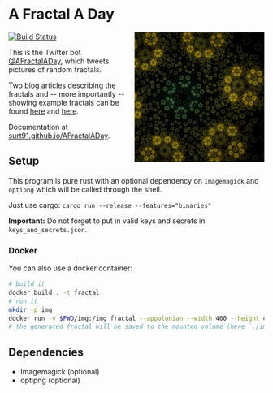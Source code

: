 # A Fractal A Day

<a href="https://twitter.com/AFractalADay/status/962651103325310976" target="_blank"><img align="right" width="256" height="256" alt="4 Möbius transformations with 7-fold rotational symmetry" src="extra/example_fractal.webp"></a>

[![Build Status](https://travis-ci.org/surt91/AFractalADay.svg?branch=master)](https://travis-ci.org/surt91/AFractalADay)

This is the Twitter bot [@AFractalADay](https://twitter.com/AFractalADay),
which tweets pictures of random fractals.

Two blog articles describing the fractals and -- more importantly -- showing example fractals
can be found [here](https://blog.schawe.me/randomFractals.html) and [here](https://blog.schawe.me/more-fractals.html).

Documentation at [surt91.github.io/AFractalADay](https://surt91.github.io/AFractalADay/).

## Setup

This program is pure rust with an optional dependency on `Imagemagick` and `optipng`
which will be called through the shell.

Just use cargo: `cargo run --release --features="binaries"`

**Important:** Do not forget to put in valid keys and secrets in `keys_and_secrets.json`.

### Docker

You can also use a docker container:

```bash
# build it
docker build . -t fractal
# run it
mkdir -p img
docker run -v $PWD/img:/img fractal --appolonian --width 400 --height 400
# the generated fractal will be saved to the mounted volume (here `./img`)
```

## Dependencies

* Imagemagick (optional)
* optipng (optional)
